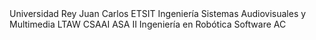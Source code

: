 <!DOCTYPE universidad_ML SYSTEM "universidad.dtd">
<universidad>
  <nombre>Universidad Rey Juan Carlos</nombre>
  <escuela>
    <nombre>ETSIT</nombre>
    <grado>
        <nombre>Ingeniería Sistemas Audiovisuales y Multimedia</nombre>
        <asignatura>LTAW</asignatura>
        <asignatura>CSAAI</asignatura>
        <asignatura>ASA II</asignatura>
    </grado>
  </escuela>
  <grado>
    <nombre>Ingeniería en Robótica Software</nombre>
    <Asignatura>AC</Asignatura>
  </grado>
</universidad>